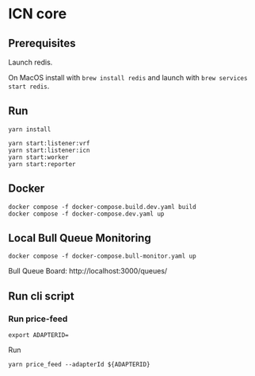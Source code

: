 # ICN core

## Prerequisites

Launch redis.

On MacOS install with `brew install redis` and launch with `brew services start redis`.

## Run

```
yarn install
```

```
yarn start:listener:vrf
yarn start:listener:icn
yarn start:worker
yarn start:reporter
```

## Docker

```
docker compose -f docker-compose.build.dev.yaml build
docker compose -f docker-compose.dev.yaml up
```

## Local Bull Queue Monitoring

```
docker compose -f docker-compose.bull-monitor.yaml up
```

Bull Queue Board: http://localhost:3000/queues/

## Run cli script

### Run price-feed

```shell
export ADAPTERID=
```

Run

```shell
yarn price_feed --adapterId ${ADAPTERID}
```
